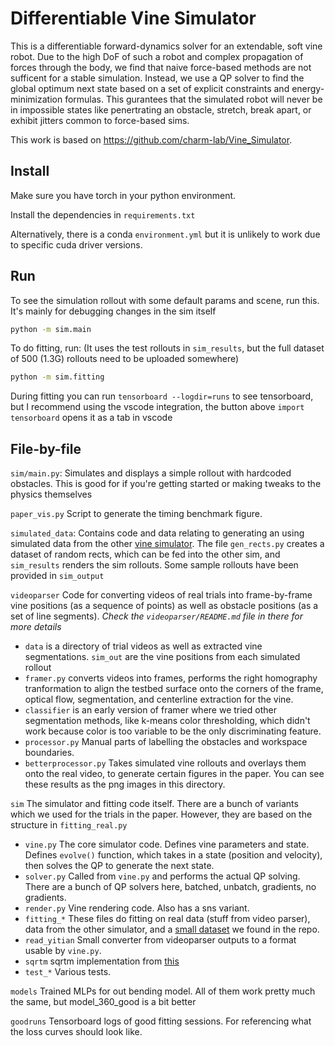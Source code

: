 # Differentiable Vine Simulator

This is a differentiable forward-dynamics solver for an extendable, soft vine robot. Due to the high DoF of such a robot and complex propagation of forces through the body, we find that naive force-based methods are not sufficent for a stable simulation. Instead, we use a QP solver to find the global optimum next state based on a set of explicit constraints and energy-minimization formulas. This gurantees that the simulated robot will never be in impossible states like penertrating an obstacle, stretch, break apart, or exhibit jitters common to force-based sims.

This work is based on https://github.com/charm-lab/Vine_Simulator. 

## Install
Make sure you have torch in your python environment.

Install the dependencies in `requirements.txt`

Alternatively, there is a conda `environment.yml` but it is unlikely to work due to specific cuda driver versions.

## Run

To see the simulation rollout with some default params and scene, run this. It's mainly for debugging changes in the sim itself
```bash
python -m sim.main
```

To do fitting, run: (It uses the test rollouts in `sim_results`, but the full dataset of 500 (1.3G) rollouts need to be uploaded somewhere)
```bash
python -m sim.fitting
```

During fitting you can run `tensorboard --logdir=runs` to see tensorboard, but I recommend using the vscode integration, the button above `import tensorboard` opens it as a tab in vscode

## File-by-file

`sim/main.py`: Simulates and displays a simple rollout with hardcoded obstacles. This is good for if you're getting started or making tweaks to the physics themselves

`paper_vis.py` Script to generate the timing benchmark figure.

`simulated_data`: Contains code and data relating to generating an using simulated data from the other [vine simulator](https://github.com/charm-lab/Vine_Simulator). The file `gen_rects.py` creates a dataset of random rects, which can be fed into the other sim, and `sim_results` renders the sim rollouts. Some sample rollouts have been provided in `sim_output`

`videoparser` Code for converting videos of real trials into frame-by-frame vine positions (as a sequence of points) as well as obstacle positions (as a set of line segments). _Check the `videoparser/README.md` file in there for more details_
- `data` is a directory of trial videos as well as extracted vine segmentations. `sim_out` are the vine positions from each simulated rollout
- `framer.py` converts videos into frames, performs the right homography tranformation to align the testbed surface onto the corners of the frame, optical flow, segmentation, and centerline extraction for the vine.
- `classifier` is an early version of framer where we tried other segmentation methods, like k-means color thresholding, which didn't work because color is too variable to be the only discriminating feature.
- `processor.py` Manual parts of labelling the obstacles and workspace boundaries.
- `betterprocessor.py` Takes simulated vine rollouts and overlays them onto the real video, to generate certain figures in the paper. You can see these results as the png images in this directory.

`sim` The simulator and fitting code itself. There are a bunch of variants which we used for the trials in the paper. However, they are based on the structure in `fitting_real.py`
- `vine.py` The core simulator code. Defines vine parameters and state. Defines `evolve()` function, which takes in a state (position and velocity), then solves the QP to generate the next state.
- `solver.py` Called from `vine.py` and performs the actual QP solving. There are a bunch of QP solvers here, batched, unbatch, gradients, no gradients. 
- `render.py` Vine rendering code. Also has a sns variant.
- `fitting_*` These files do fitting on real data (stuff from video parser), data from the other simulator, and a [small dataset](https://github.com/charm-lab/Vine_Simulator) we found in the repo.
- `read_yitian` Small converter from videoparser outputs to a format usable by `vine.py`.
- `sqrtm` sqrtm implementation from [this](https://github.com/steveli/pytorch-sqrtm)
- `test_*` Various tests.

`models` Trained MLPs for out bending model. All of them work pretty much the same, but model_360_good is a bit better

`goodruns` Tensorboard logs of good fitting sessions. For referencing what the loss curves should look like.

